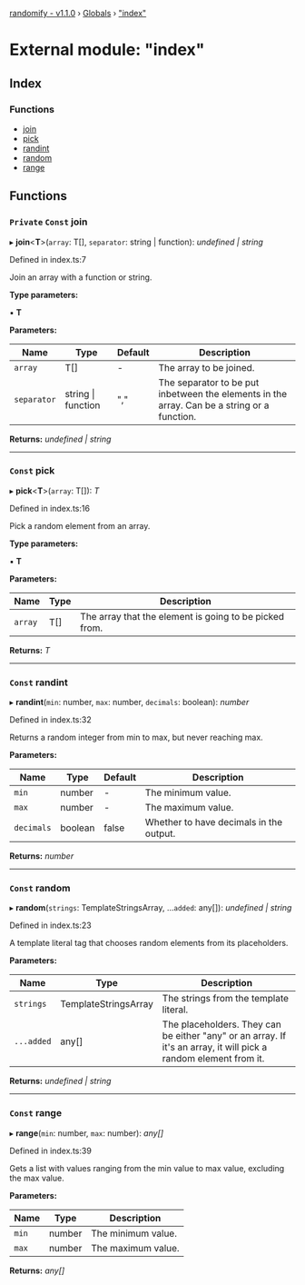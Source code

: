 [randomify - v1.1.0](../README.md) › [Globals](../globals.md) › ["index"](_index_.md)

# External module: "index"

## Index

### Functions

* [join](_index_.md#private-const-join)
* [pick](_index_.md#const-pick)
* [randint](_index_.md#const-randint)
* [random](_index_.md#const-random)
* [range](_index_.md#const-range)

## Functions

### `Private` `Const` join

▸ **join**<**T**>(`array`: T[], `separator`: string | function): *undefined | string*

Defined in index.ts:7

Join an array with a function or string.

**Type parameters:**

▪ **T**

**Parameters:**

Name | Type | Default | Description |
------ | ------ | ------ | ------ |
`array` | T[] | - | The array to be joined. |
`separator` | string &#124; function | "," | The separator to be put inbetween the elements in the array. Can be a string or a function.  |

**Returns:** *undefined | string*

___

### `Const` pick

▸ **pick**<**T**>(`array`: T[]): *T*

Defined in index.ts:16

Pick a random element from an array.

**Type parameters:**

▪ **T**

**Parameters:**

Name | Type | Description |
------ | ------ | ------ |
`array` | T[] | The array that the element is going to be picked from. |

**Returns:** *T*

___

### `Const` randint

▸ **randint**(`min`: number, `max`: number, `decimals`: boolean): *number*

Defined in index.ts:32

Returns a random integer from min to max, but never reaching max.

**Parameters:**

Name | Type | Default | Description |
------ | ------ | ------ | ------ |
`min` | number | - | The minimum value. |
`max` | number | - | The maximum value. |
`decimals` | boolean | false | Whether to have decimals in the output. |

**Returns:** *number*

___

### `Const` random

▸ **random**(`strings`: TemplateStringsArray, ...`added`: any[]): *undefined | string*

Defined in index.ts:23

A template literal tag that chooses random elements from its placeholders.

**Parameters:**

Name | Type | Description |
------ | ------ | ------ |
`strings` | TemplateStringsArray | The strings from the template literal. |
`...added` | any[] | The placeholders. They can be either "any" or an array. If it's an array, it will pick a random element from it. |

**Returns:** *undefined | string*

___

### `Const` range

▸ **range**(`min`: number, `max`: number): *any[]*

Defined in index.ts:39

Gets a list with values ranging from the min value to max value, excluding the max value.

**Parameters:**

Name | Type | Description |
------ | ------ | ------ |
`min` | number | The minimum value. |
`max` | number | The maximum value. |

**Returns:** *any[]*
